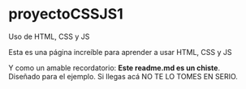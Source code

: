 # proyectoCSSJS1
Uso de HTML, CSS y JS

Esta es una página increíble para aprender a usar HTML, CSS y JS


Y como un amable recordatorio: **Este readme.md es un chiste**.  
Diseñado para el ejemplo. 
Si llegas acá NO TE LO TOMES EN SERIO.
